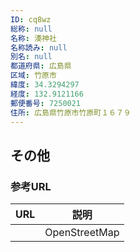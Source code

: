 ```yaml
---
ID: cq8wz
総称: null
名称: 湊神社
名称読み: null
別名: null
都道府県: 広島県
区域: 竹原市
緯度: 34.3294297
経度: 132.9121166
郵便番号: 7250021
住所: 広島県竹原市竹原町１６７９
---
```


## その他

### 参考URL

| URL | 説明          |
| --- | ------------- |
|     | OpenStreetMap |
